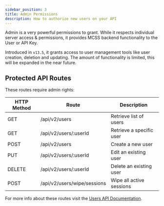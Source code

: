 ```yaml
---
sidebar_position: 3
title: Admin Permissions
description: How to authorize new users on your API
---
```


Admin is a very powerful permissions to grant. While it respects individual server access & permissions, it provides MCSS backend functionality to the User or API Key.

Introduced in `v13.5`, it grants access to user management tools like user creation, deletion and updating. The amount of functionality is limited, this will be expanded in the near future.

## Protected API Routes

These routes require admin rights:

| HTTP Method | Route | Description |
|-------- |-------- |-------- |
| GET | /api/v2/users | Retrieve list of users |
| GET | /api/v2/users/:userId | Retrieve a specific user |
| POST | /api/v2/users | Create a new user |
| PUT | /api/v2/users/:userId | Edit an existing user |
| DELETE | /api/v2/users/:userId | Delete an existing user |
| POST | /api/v2/users/wipe/sessions | Wipe all active sessions |

For more info about these routes visit the [Users API Documentation](/apis/v2#tag/Users).
